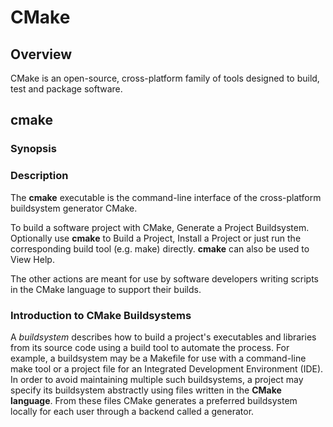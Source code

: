 # CMake

## Overview

CMake is an open-source, cross-platform family of tools designed to build, test and package software.

## cmake

### Synopsis

### Description

The **cmake** executable is the command-line interface of the cross-platform buildsystem generator CMake.

To build a software project with CMake, Generate a Project Buildsystem.
Optionally use **cmake** to Build a Project, Install a Project or just run the corresponding build tool (e.g. make) directly.
**cmake** can also be used to View Help.

The other actions are meant for use by software developers writing scripts in the CMake language to support their builds.

### Introduction to CMake Buildsystems

A *buildsystem* describes how to build a project's executables and libraries from its source code using a build tool to automate the process.
For example, a buildsystem may be a Makefile for use with a command-line make tool or a project file for an Integrated Development Environment (IDE).
In order to avoid maintaining multiple such buildsystems, a project may specify its buildsystem abstractly using files written in the **CMake language**.
From these files CMake generates a preferred buildsystem locally for each user through a backend called a generator.
